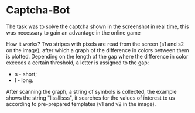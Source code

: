 # Captcha-Bot
The task was to solve the captcha shown in the screenshot in real time, this was necessary to gain an advantage in the online game

How it works? Two stripes with pixels are read from the screen (s1 and s2 on the image), after which a graph of the difference in colors between them is plotted. Depending on the length of the gap where the difference in color exceeds a certain threshold, a letter is assigned to the gap:
- s - short;
- l - long.

After scanning the graph, a string of symbols is collected, the example shows the string "llsslllsss", it searches for the values of interest to us according to pre-prepared templates (v1 and v2 in the image).
